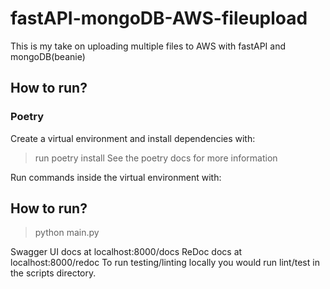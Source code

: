 # fastAPI-mongoDB-AWS-fileupload

This is my take on uploading multiple files to AWS with fastAPI and mongoDB(beanie)

## How to run?

### Poetry
Create a virtual environment and install dependencies with:

> run poetry install
See the poetry docs for more information

Run commands inside the virtual environment with:


## How to run? 
> python main.py

Swagger UI docs at localhost:8000/docs
ReDoc docs at localhost:8000/redoc
To run testing/linting locally you would run lint/test in the scripts directory.


